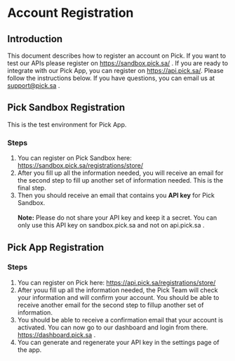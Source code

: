 # Account Registration

## Introduction

This document describes how to register an account on Pick. If you want to test our APIs please register on https://sandbox.pick.sa/ . If you are ready to integrate with our Pick App, you can register on https://api.pick.sa/. Please follow the instructions below. If you have questions, you can email us at support@pick.sa .


## Pick Sandbox Registration
This is the test environment for Pick App.
### Steps
1. You can register on Pick Sandbox here: https://sandbox.pick.sa/registrations/store/
2. After you fill up all the information needed, you will receive an email for the second step to fill up another set of information needed. This is the final step. <br>
3. Then you should receive an email that contains you **API key** for Pick Sandbox.
<br><br>
**Note:** Please do not share your API key and keep it a secret. You can only use this API key on sandbox.pick.sa and not on api.pick.sa .
## Pick App Registration
### Steps
1. You can register on Pick here: https://api.pick.sa/registrations/store/
2. After youu fill up all the information needed, the Pick Team will check your information and will confirm your account. You should be able to receive another email for the second step to fillup another set of information.
3. You should be able to receive a confirmation email that your account is activated. You can now go to our dashboard and login from there. https://dashboard.pick.sa .
4. You can generate and regenerate your API key in the settings page of the app.

